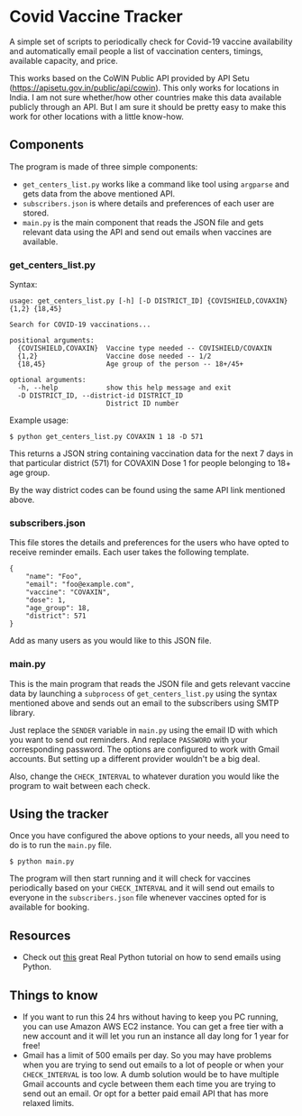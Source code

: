 # Covid Vaccine Tracker
A simple set of scripts to periodically check for Covid-19 vaccine availability and automatically email people a list of vaccination centers, timings, available capacity, and price.

This works based on the CoWIN Public API provided by API Setu (https://apisetu.gov.in/public/api/cowin). This only works for locations in India. I am not sure whether/how other countries make this data available publicly through an API. But I am sure it should be pretty easy to make this work for other locations with a little know-how. 

## Components
The program is made of three simple components:
 - `get_centers_list.py` works like a command like tool using `argparse` and gets data from the above mentioned API.
 - `subscribers.json` is where details and preferences of each user are stored.
 - `main.py` is the main component that reads the JSON file and gets relevant data using the API and send out emails when vaccines are available.

### get_centers_list.py
Syntax:
```
usage: get_centers_list.py [-h] [-D DISTRICT_ID] {COVISHIELD,COVAXIN} {1,2} {18,45}

Search for COVID-19 vaccinations...

positional arguments:
  {COVISHIELD,COVAXIN}  Vaccine type needed -- COVISHIELD/COVAXIN
  {1,2}                 Vaccine dose needed -- 1/2
  {18,45}               Age group of the person -- 18+/45+

optional arguments:
  -h, --help            show this help message and exit
  -D DISTRICT_ID, --district-id DISTRICT_ID
                        District ID number
```

Example usage:
```
$ python get_centers_list.py COVAXIN 1 18 -D 571
```
This returns a JSON string containing vaccination data for the next 7 days in that particular district (571) for COVAXIN Dose 1 for people belonging to 18+ age group.

By the way district codes can be found using the same API link mentioned above.

### subscribers.json
This file stores the details and preferences for the users who have opted to receive reminder emails. Each user takes the following template.
```
{
    "name": "Foo",
    "email": "foo@example.com",
    "vaccine": "COVAXIN",
    "dose": 1,
    "age_group": 18,
    "district": 571
}
```
Add as many users as you would like to this JSON file.

### main.py
This is the main program that reads the JSON file and gets relevant vaccine data by launching a `subprocess` of `get_centers_list.py` using the syntax mentioned above and sends out an email to the subscribers using SMTP library.

Just replace the `SENDER` variable in `main.py` using the email ID with which you want to send out reminders. And replace `PASSWORD` with your corresponding password. The options are configured to work with Gmail accounts. But setting up a different provider wouldn't be a big deal.

Also, change the `CHECK_INTERVAL` to whatever duration you would like the program to wait between each check.

## Using the tracker
Once you have configured the above options to your needs, all you need to do is to run the `main.py` file.
```
$ python main.py
```
The program will then start running and it will check for vaccines periodically based on your `CHECK_INTERVAL` and it will send out emails to everyone in the `subscribers.json` file whenever vaccines opted for is available for booking.

## Resources
 - Check out [this](https://realpython.com/python-send-email/) great Real Python tutorial on how to send emails using Python.

## Things to know
 - If you want to run this 24 hrs without having to keep you PC running, you can use Amazon AWS EC2 instance. You can get a free tier with a new account and it will let you run an instance all day long for 1 year for free!
 - Gmail has a limit of 500 emails per day. So you may have problems when you are trying to send out emails to a lot of people or when your `CHECK_INTERVAL` is too low. A dumb solution would be to have multiple Gmail accounts and cycle between them each time you are trying to send out an email. Or opt for a better paid email API that has more relaxed limits.
